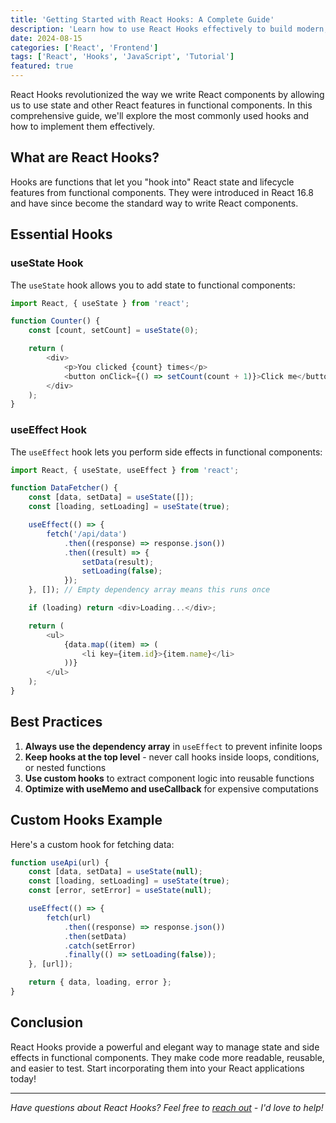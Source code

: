 ```yaml
---
title: 'Getting Started with React Hooks: A Complete Guide'
description: 'Learn how to use React Hooks effectively to build modern, functional components'
date: 2024-08-15
categories: ['React', 'Frontend']
tags: ['React', 'Hooks', 'JavaScript', 'Tutorial']
featured: true
---
```


React Hooks revolutionized the way we write React components by allowing us to use state and other React features in functional components. In this comprehensive guide, we'll explore the most commonly used hooks and how to implement them effectively.

## What are React Hooks?

Hooks are functions that let you "hook into" React state and lifecycle features from functional components. They were introduced in React 16.8 and have since become the standard way to write React components.

## Essential Hooks

### useState Hook

The `useState` hook allows you to add state to functional components:

```javascript
import React, { useState } from 'react';

function Counter() {
	const [count, setCount] = useState(0);

	return (
		<div>
			<p>You clicked {count} times</p>
			<button onClick={() => setCount(count + 1)}>Click me</button>
		</div>
	);
}
```

### useEffect Hook

The `useEffect` hook lets you perform side effects in functional components:

```javascript
import React, { useState, useEffect } from 'react';

function DataFetcher() {
	const [data, setData] = useState([]);
	const [loading, setLoading] = useState(true);

	useEffect(() => {
		fetch('/api/data')
			.then((response) => response.json())
			.then((result) => {
				setData(result);
				setLoading(false);
			});
	}, []); // Empty dependency array means this runs once

	if (loading) return <div>Loading...</div>;

	return (
		<ul>
			{data.map((item) => (
				<li key={item.id}>{item.name}</li>
			))}
		</ul>
	);
}
```

## Best Practices

1. **Always use the dependency array** in `useEffect` to prevent infinite loops
2. **Keep hooks at the top level** - never call hooks inside loops, conditions, or nested functions
3. **Use custom hooks** to extract component logic into reusable functions
4. **Optimize with useMemo and useCallback** for expensive computations

## Custom Hooks Example

Here's a custom hook for fetching data:

```javascript
function useApi(url) {
	const [data, setData] = useState(null);
	const [loading, setLoading] = useState(true);
	const [error, setError] = useState(null);

	useEffect(() => {
		fetch(url)
			.then((response) => response.json())
			.then(setData)
			.catch(setError)
			.finally(() => setLoading(false));
	}, [url]);

	return { data, loading, error };
}
```

## Conclusion

React Hooks provide a powerful and elegant way to manage state and side effects in functional components. They make code more readable, reusable, and easier to test. Start incorporating them into your React applications today!

---

_Have questions about React Hooks? Feel free to [reach out](/contact/) - I'd love to help!_
